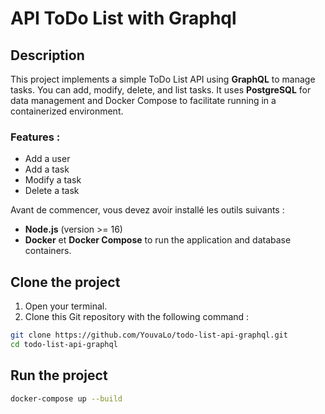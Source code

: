 # API ToDo List with Graphql

## Description

This project implements a simple ToDo List API using **GraphQL** to manage tasks. You can add, modify, delete, and list tasks. It uses **PostgreSQL** for data management and Docker Compose to facilitate running in a containerized environment.

### Features :

- Add a user
- Add a task
- Modify a task 
- Delete a task

Avant de commencer, vous devez avoir installé les outils suivants :

- **Node.js** (version >= 16)
- **Docker** et **Docker Compose** to run the application and database containers.

## Clone the project

1. Open your terminal.
2. Clone this Git repository with the following command :

```bash
git clone https://github.com/YouvaLo/todo-list-api-graphql.git
cd todo-list-api-graphql
```

## Run the project

```bash
docker-compose up --build
```
